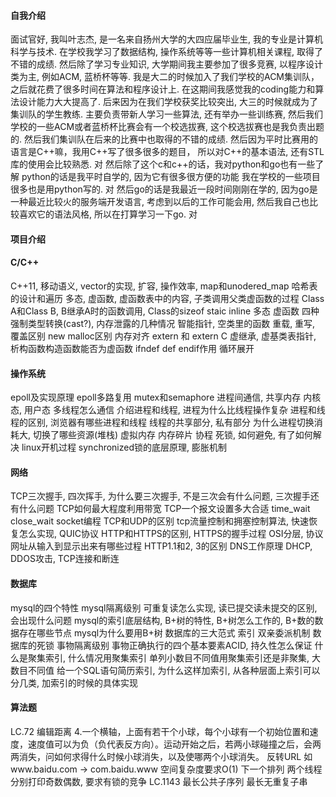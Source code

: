 #### 自我介绍
面试官好, 我叫叶志杰, 是一名来自扬州大学的大四应届毕业生, 我的专业是计算机科学与技术. 
在学校我学习了数据结构, 操作系统等等一些计算机相关课程, 取得了不错的成绩.
然后除了学习专业知识, 大学期间我主要参加了很多竞赛, 以程序设计类为主, 例如ACM, 蓝桥杯等等.
我是大二的时候加入了我们学校的ACM集训队，之后就花费了很多时间在算法和程序设计上.
在这期间我感觉我的coding能力和算法设计能力大大提高了.
后来因为在我们学校获奖比较突出, 大三的时候就成为了集训队的学生教练.
主要负责带新人学习一些算法, 还有举办一些训练赛, 
然后我们学校的一些ACM或者蓝桥杯比赛会有一个校选拔赛, 这个校选拔赛也是我负责出题的.
然后我们集训队在后来的比赛中也取得的不错的成绩. 
然后因为平时比赛用的语言是C++嘛，我用C++写了很多很多的题目，
所以对C++的基本语法, 还有STL库的使用会比较熟悉. 对
然后除了这个c和c++的话，我对python和go也有一些了解 
python的话是我平时自学的, 因为它有很多很方便的功能
我在学校的一些项目很多也是用python写的. 对
然后go的话是我最近一段时间刚刚在学的, 因为go是一种最近比较火的服务端开发语言,
考虑到以后的工作可能会用, 然后我自己也比较喜欢它的语法风格, 所以在打算学习一下go. 对

#### 项目介绍

#### C/C++
C++11, 移动语义, vector的实现, 扩容, 操作效率, map和unodered_map
哈希表的设计和遍历
多态, 虚函数, 虚函数表中的内容, 子类调用父类虚函数的过程
Class A和Class B, B继承A时的函数调用, Class的sizeof
staic inline 多态 虚函数
四种强制类型转换(cast?), 内存泄露的几种情况
智能指针, 空类里的函数
重载, 重写, 覆盖区别
new malloc区别
内存对齐
extern 和 extern C
虚继承, 虚基类表指针, 析构函数构造函数能否为虚函数
ifndef def endif作用
循环展开

#### 操作系统
epoll及实现原理
epoll多路复用
mutex和semaphore
进程间通信, 共享内存
内核态, 用户态
多线程怎么通信
介绍进程和线程, 进程为什么比线程操作复杂
进程和线程的区别, 浏览器有哪些进程和线程
线程的共享部分, 私有部分
为什么进程切换消耗大, 切换了哪些资源(堆栈)
虚拟内存
内存碎片
协程
死锁, 如何避免, 有了如何解决
linux开机过程
synchronized锁的底层原理, 膨胀机制

#### 网络
TCP三次握手, 四次挥手, 为什么要三次握手, 不是三次会有什么问题, 三次握手还有什么问题
TCP如何最大程度利用带宽
TCP一个报文设置多大合适
time_wait close_wait
socket编程
TCP和UDP的区别
tcp流量控制和拥塞控制算法, 快速恢复怎么实现, QUIC协议
HTTP和HTTPS的区别, HTTPS的握手过程
OSI分层, 协议
网址从输入到显示出来有哪些过程
HTTP1.1和2, 3的区别
DNS工作原理
DHCP, DDOS攻击, TCP连接和断连

#### 数据库
mysql的四个特性
mysql隔离级别
可重复读怎么实现, 读已提交读未提交的区别, 会出现什么问题
mysql的索引底层结构, B+树的特性, B+树怎么工作的, B+数的数据存在哪些节点
mysql为什么要用B+树
数据库的三大范式
索引
双亲委派机制
数据库的死锁
事物隔离级别
事物正确执行的四个基本要素ACID, 持久性怎么保证
什么是聚集索引, 什么情况用聚集索引
单列小数目不同值用聚集索引还是非聚集, 大数目不同值
给一个SQL语句简历索引, 为什么这样加索引, 从各种层面上索引可以分几类, 加索引的时候的具体实现

#### 算法题
LC.72 编辑距离 
4.一个横轴，上面有若干个小球，每个小球有一个初始位置和速度，速度值可以为负（负代表反方向）。运动开始之后，若两小球碰撞之后，会两两消失，问如何求得什么时候小球消失，以及使哪两个小球消失。 
反转URL 如www.baidu.com -> com.baidu.www 空间复杂度要求O(1)
下一个排列
两个线程分别打印奇数偶数, 要求有锁的竞争
LC.1143 最长公共子序列
最长无重复子串